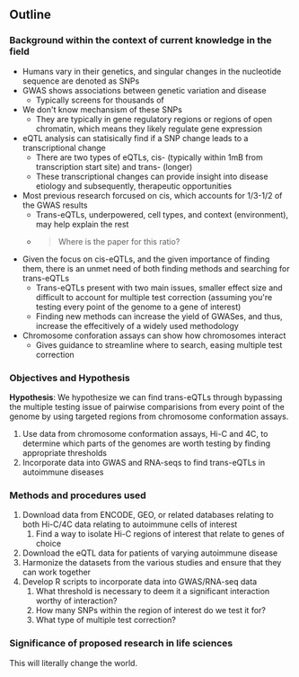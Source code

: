 ## Outline

### Background within the context of current knowledge in the field
* Humans vary in their genetics, and singular changes in the nucleotide sequence are denoted as SNPs
* GWAS shows associations between genetic variation and disease
  * Typically screens for thousands of 
* We don't know mechansism of these SNPs 
   * They are typically in gene regulatory regions or regions of open chromatin, which means they likely regulate gene expression
* eQTL analysis can statisically find if a SNP change leads to a transcriptional change
  * There are two types of eQTLs, cis- (typically within 1mB from transcription start site) and trans- (longer)
  * These transcriptional changes can provide insight into disease etiology and subsequently, therapeutic opportunities
* Most previous research forcused on cis, which accounts for 1/3-1/2 of the GWAS results
  * Trans-eQTLs, underpowered, cell types, and context (environment), may help explain the rest
  * > Where is the paper for this ratio?
* Given the focus on cis-eQTLs, and the given importance of finding them, there is an unmet need of both finding methods and searching for trans-eQTLs
  * Trans-eQTLs present with two main issues, smaller effect size and difficult to account for multiple test correction (assuming you're testing every point of the genome to a gene of interest)
  * Finding new methods can increase the yield of GWASes, and thus, increase the effecitively of a widely used methodology
* Chromosome conforation assays can show how chromosomes interact
  * Gives guidance to streamline where to search, easing multiple test correction

### Objectives and Hypothesis

**Hypothesis**: We hypothesize we can find trans-eQTLs through bypassing the multiple testing issue of pairwise comparisions from every point of the genome by using targeted regions from chromosome conformation assays.

1. Use data from chromosome conformation assays, Hi-C and 4C, to determine which parts of the genomes are worth testing by finding appropriate thresholds
2. Incorporate data into GWAS and RNA-seqs to find trans-eQTLs in autoimmune diseases

### Methods and procedures used

1. Download data from ENCODE, GEO, or related databases relating to both Hi-C/4C data relating to autoimmune cells of interest
   1. Find a way to isolate Hi-C regions of interest that relate to genes of choice
2. Download the eQTL data for patients of varying autoimmune disease
3. Harmonize the datasets from the various studies and ensure that they can work together
4. Develop R scripts to incorporate data into GWAS/RNA-seq data
   1. What threshold is necessary to deem it a significant interaction worthy of interaction?
   2. How many SNPs within the region of interest do we test it for?
   3. What type of multiple test correction?

### Significance of proposed research in life sciences

This will literally change the world.